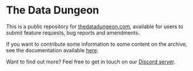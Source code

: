 # The Data Dungeon

This is a public repository for [thedatadungeon.com](https://thedatadungeon.com),
available for users to submit feature requests, bug reports and amendments.

If you want to contribute some information to some content on the archive, 
see the documentation available [here](docs/).

Want to find out more? Feel free to get in touch on our [Discord server](https://discord.gg/MyqtYZuR6w).
